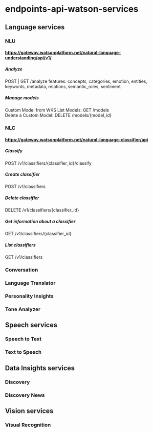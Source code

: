 # endpoints-api-watson-services
## Language services
### NLU
#### https://gateway.watsonplatform.net/natural-language-understanding/api/v1/
##### Analyze
POST | GET /analyze
features: concepts, categories, emotion, entities, keywords, metadata, relations, semantic_roles, sentiment   
##### Manage models
Custom Model from WKS
List Models: GET /models<br>
Delete a Custom Model: DELETE /models/{model_id}

### NLC
#### https://gateway.watsonplatform.net/natural-language-classifier/api
##### Classify
POST /v1/classifiers/{classifier_id}/classify
##### Create classifier
POST /v1/classifiers
##### Delete classifier
DELETE /v1/classifiers/{classifier_id}
##### Get information about a classifier
GET /v1/classifiers/{classifier_id}
##### List classifiers
GET /v1/classifiers

### Conversation

### Language Translator

### Personality Insights

### Tone Analyzer

## Speech services
### Speech to Text

### Text to Speech

## Data Insights services
### Discovery

### Discovery News

## Vision services
### Visual Recognition
